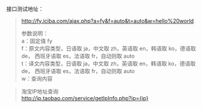 

接口测试地址：

> http://fy.iciba.com/ajax.php?a=fy&f=auto&t=auto&w=hello%20world  
>
> 参数说明：  
a：固定值 fy  
f：原文内容类型，日语取 ja，中文取 zh，英语取 en，韩语取 ko，德语取 de，
西班牙语取 es，法语取 fr，自动则取 auto  
t：译文内容类型，日语取 ja，中文取 zh，英语取 en，韩语取 ko，德语取 de，
西班牙语取 es，法语取 fr，自动则取 auto  
w：查询内容  

> 淘宝IP地址查询  
http://ip.taobao.com/service/getIpInfo.php?ip={ip}